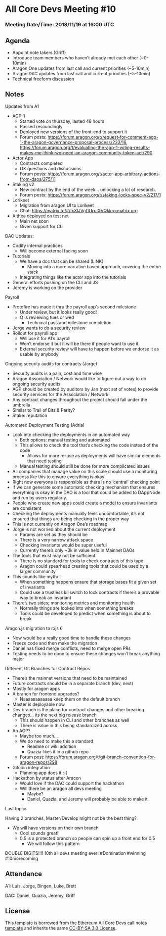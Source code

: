 # All Core Devs Meeting #10
### Meeting Date/Time: 2018/11/19 at 16:00 UTC

## Agenda
- Appoint note takers (Griff)
- Introduce team members who haven’t already met each other (~0-10min)
- Aragon One updates from last call and current priorities (~5-10min)
- Aragon DAC updates from last call and current priorities (~5-10min)
- Technical freeform discussion

## Notes
Updates from A1
- AGP-1
  - Started vote on thursday, lasted 48 hours
  - Passed resoundingly
  - Deployed new versions of the front-end to support it
  - Forum posts: https://forum.aragon.org/t/request-for-comment-agp-1-the-aragon-governance-proposal-process/233/16, https://forum.aragon.org/t/evaluating-the-agp-1-voting-results-makes-me-think-we-need-an-aragon-community-token-act/290 
- Actor App
  - Contracts completed
  - UX questions and discussions
  - Forum posts: https://forum.aragon.org/t/actor-app-arbitrary-actions-from-daos/275/11 
- Staking v2
  - New contract by the end of the week… unlocking a lot of research.
  - Forum posts: https://forum.aragon.org/t/staking-locks-spec-v2/217/1 
- Lorikeet
  - Migration from aragon UI to Lorikeet
  - Chat: https://matrix.to/#/!xXlJVgDUrpIXVQkkrq:matrix.org 
- Althea deployed on test net
  - Main net soon
  - Given support for CLI

DAC Updates:
- Codify internal practices 
  - Will become external facing soon
- Tutorials 
  - We have a doc that can be shared (LINK)
    - Moving into a more narrative based approach, covering the entire stack
  - Integrating things like the actor app into the tutorials
- General efforts pushing on the CLI and JS
- Jeremy is working on the provider

Payroll
- Protofire has made it thru the payroll app’s second milestone
  - Under review, but it looks really good!
  - Q is reviewing tues or wed
    - Technical pass and milestone completion
- Jorge wants to do a security review
- Rollout for payroll app
  - Will use it for A1’s payroll
  - Won’t endorse it but it will be there if people want to use it.
  - External security review will have to happen before we endorse it as usable by anybody

Ongoing security audits for contracts (Jorge)
- Security audits is a pain, cost and time wise
- Aragon Association / Network would like to figure out a way to do ongoing security audits
- AGP should be created by auditors by Jan (next set of votes) to provide security services for the Association / Network
- Any contract changes throughout the project should fall under the umbrella
- Similar to Trail of Bits & Parity?
- Stake: reputation

Automated Deployment Testing (Adria)
- Look into checking the deployments in an automated way
  - Both options: manual testing and automated
  - This allows to check the tool that’s checking the code instead of the code
    - Allows for more re-use as deployments will have similar elements that need testing
  - Manual testing should still be done for more complicated issues
- All companies that manage value on this scale should use a monitoring process like this to ensure everything is okay
- Right now everyone is responsible as there is no ‘central’ checking point
- If we can generate some automatic checking mechanism that ensures everything is okay in the DAO is a tool that could be added to DAppNode and run by users regularly.
- People who create new apps could create a model to ensure invariants are consistent
- Checking the deployments manually feels uncomfortable, it’s not ensured that things are being checking in the proper way
- This is not currently on Aragon One’s roadmap
- Jorge is not worried about the current deployment
  - Params are set as they should be
  - There is a very narrow attack space
  - Checking invariants would be super useful
  - Currently there’s only ~3k in value held in Mainnet DAOs
- The tools that exist may not be sufficient
  - There is no standard for tools to check contracts of this type
  - Aragon could spearhead creating tools that could be used by a larger community
- This sounds like mythril
  - When something happens ensure that storage bases fit a given set of invariants
  - Could use a trustless killswitch to lock contracts if there’s a provable way to break an invariant
- There’s two sides; monitoring metrics and monitoring health
  - Normally things are looked into when something breaks
  - Tools could be developed to predict when something is about to break

Aragon.js migration to rxjs 6
- Now would be a really good time to handle these changes
- Freeze code and then make the migration
- Daniel has fixed merge conflicts, need to merge open PRs
- Testing needs to be done to ensure these changes won’t break anything major

Different Git Branches for Contract Repos
- There’s the mainnet versions that need to be maintained
- Future contracts should be in a separate branch (dev, next)
- Mostly for aragon apps
- A branch for frontend upgrades?
  - Naaaaaaaaaaaa keep them on the default branch
- Master is deployable now
- Dev branch is the place for contract changes and other breaking changes… its the next big release branch
  - This should happen in CLI and other branches as well
  - There is value in this being standardized across 
- An AGP? 
  - Maybe too much…
  - We do need to make this a standard
    - Readme or wiki addition
    - Quazia likes it in a github repo
  - Forum post: https://forum.aragon.org/t/git-branch-convention-for-aragon-repos/298 
- Gitcoin integration
  - Planning app does it ;-)
- Hackathon by status after Aracon
  - Would love if the DAC could support the hackathon
  - Will there be an aragon all devs meeting
    - Maybe?
    - Daniel, Quazia, and Jeremy will probably be able to make it

Last topics

Having 2 branches, Master/Develop might not be the best thing?
- We will have versions on their own branch
  - Cool sounds great!
  - 0.5 is a protected branch so people can spin up a front end for 0.5
    - We will follow this pattern

DOUBLE DIGITS!!!! 10th all devs meeting ever! #Domination #winning #10morecoming

## Attendance
A1: Luis, Jorge, Bingen, Luke, Brett

DAC: Daniel, Quazia, Jeremy, Griff

## License
This template is borrowed from the Ethereum All Core Devs call notes [template](https://github.com/ethereum/pm/blob/master/All%20Core%20Devs%20Meetings/Meeting%20Template.md) and inherits the same [CC-BY-SA 3.0 License](https://github.com/ethereum/pm/blob/master/LICENSE).
